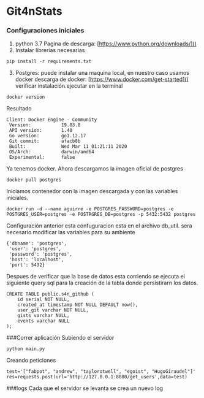 # Git4nStats

### Configuraciones iniciales

1. python 3.7
Pagina de descarga: [https://www.python.org/downloads/]()
2. Instalar librerias necesarias
```
pip install -r requirements.txt

```
3. Postgres: puede instalar una maquina local, en nuestro caso usamos docker
descarga de docker: [https://www.docker.com/get-started]()
verificar instalación.ejecutar en la terminal
```
docker version
```
Resultado
```
Client: Docker Engine - Community
 Version:           19.03.8
 API version:       1.40
 Go version:        go1.12.17
 Git commit:        afacb8b
 Built:             Wed Mar 11 01:21:11 2020
 OS/Arch:           darwin/amd64
 Experimental:      false
```
Ya tenemos docker. Ahora descargamos la imagen oficial de postgres

```
docker pull postgres
```
Iniciamos contenedor con la imagen descargada y con las variables iniciales.
```
docker run -d --name aguirre -e POSTGRES_PASSWORD=postgres -e POSTGRES_USER=postgres -e POSTRGRES_DB=postgres -p 5432:5432 postgres
```
Configuración anterior esta confuguracion esta en el archivo db_util.
sera necesario modificar las variables para su ambiente
```
{'dbname': 'postgres',
 'user': 'postgres',
 'password': 'postgres',
 'host': 'localhost',
 'port': 5432}
```
Despues de verificar que la base de datos esta corriendo se ejecuta el siguiente query sql para la 
creación de la tabla donde persistirarn los datos.

```
CREATE TABLE public.s4n_github (
	id serial NOT NULL,
	created_at timestamp NOT NULL DEFAULT now(),
	user_git varchar NOT NULL,
	gists varchar NULL,
	events varchar NULL
);
```


###Correr aplicación
Subiendo el servidor  
```
python main.py
```
Creando peticiones 
```
test='["fabpot", "andrew", "taylorotwell", "egoist", "HugoGiraudel"]'
res=requests.post(url='http://127.0.0.1:8080/get_users',data=test)
```
###logs
Cada que el servidor se levanta se crea un nuevo log
